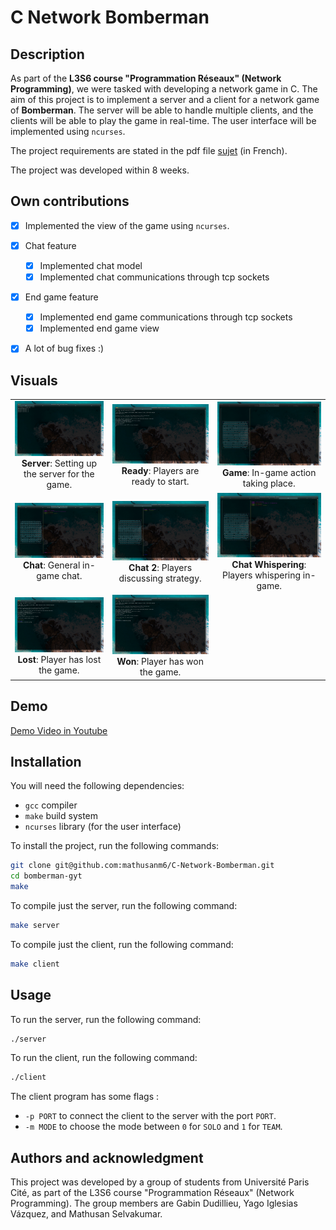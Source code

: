 # C Network Bomberman

## Description

As part of the **L3S6 course "Programmation Réseaux" (Network Programming)**, we were tasked with developing a network game in C. The aim of this project is to implement a server and a client for a network game of **Bomberman**. The server will be able to handle multiple clients, and the clients will be able to play the game in real-time. The user interface will be implemented using `ncurses`.

The project requirements are stated in the pdf file [sujet](sujet.pdf) (in French).

The project was developed within 8 weeks.

## Own contributions

- [x] Implemented the view of the game using `ncurses`.

- [x] Chat feature

  - [x] Implemented chat model
  - [x] Implemented chat communications through tcp sockets

- [x] End game feature

  - [x] Implemented end game communications through tcp sockets
  - [x] Implemented end game view

- [x] A lot of bug fixes :)

## Visuals

<table>
  <tr>
    <td align="center">
      <img src="resources/server.jpeg" width="300px"><br>
      <b>Server</b>: Setting up the server for the game.
    </td>
    <td align="center">
      <img src="resources/ready.jpeg" width="300px"><br>
      <b>Ready</b>: Players are ready to start.
    </td>
    <td align="center">
      <img src="resources/game.jpeg" width="300px"><br>
      <b>Game</b>: In-game action taking place.
    </td>
  </tr>
  <tr>
    <td align="center">
      <img src="resources/chat.jpeg" width="300px"><br>
      <b>Chat</b>: General in-game chat.
    </td>
    <td align="center">
      <img src="resources/chat2.jpeg" width="300px"><br>
      <b>Chat 2</b>: Players discussing strategy.
    </td>
    <td align="center">
      <img src="resources/chat_whispering.jpeg" width="300px"><br>
      <b>Chat Whispering</b>: Players whispering in-game.
    </td>
  </tr>
  <tr>
    <td align="center">
      <img src="resources/lost.jpeg" width="300px"><br>
      <b>Lost</b>: Player has lost the game.
    </td>
    <td align="center">
      <img src="resources/won.jpeg" width="300px"><br>
      <b>Won</b>: Player has won the game.
    </td>
    <td align="center">
    </td>
  </tr>
</table>

## Demo

[Demo Video in Youtube](https://youtu.be/4hkg7EBgfLI)

## Installation

You will need the following dependencies:

- `gcc` compiler
- `make` build system
- `ncurses` library (for the user interface)

To install the project, run the following commands:

```bash
git clone git@github.com:mathusanm6/C-Network-Bomberman.git
cd bomberman-gyt
make
```

To compile just the server, run the following command:

```bash
make server
```

To compile just the client, run the following command:

```bash
make client
```

## Usage

To run the server, run the following command:

```bash
./server
```

To run the client, run the following command:

```bash
./client
```

The client program has some flags :

- `-p PORT` to connect the client to the server with the port `PORT`.
- `-m MODE` to choose the mode between `0` for `SOLO` and `1` for `TEAM`.

## Authors and acknowledgment

This project was developed by a group of students from Université Paris Cité, as part of the L3S6 course "Programmation Réseaux" (Network Programming). The group members are Gabin Dudillieu, Yago Iglesias Vázquez, and Mathusan Selvakumar.
